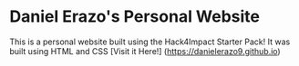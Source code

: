 # Daniel Erazo's Personal Website
This is a personal website built using the Hack4Impact Starter Pack!
It was built using HTML and CSS
[Visit it Here!] (https://danielerazo9.github.io)
